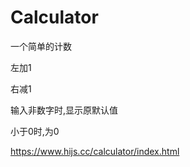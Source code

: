 # Calculator

一个简单的计数

左加1

右减1

输入非数字时,显示原默认值

小于0时,为0


https://www.hijs.cc/calculator/index.html

